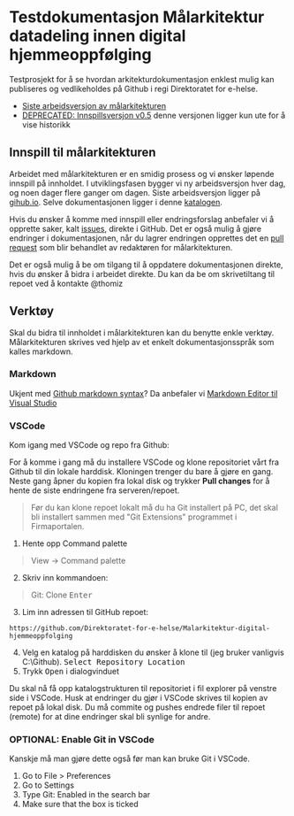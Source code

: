 # Testdokumentasjon Målarkitektur datadeling innen digital hjemmeoppfølging

Testprosjekt for å se hvordan arkitekturdokumentasjon enklest mulig kan publiseres og vedlikeholdes på Github i regi Direktoratet for e-helse.

* [Siste arbeidsversjon av målarkitekturen](https://direktoratet-for-e-helse.github.io/Malarkitektur-digital-hjemmeoppfolging/currentbuild)
* [DEPRECATED: Innspillsversjon v0.5](https://direktoratet-for-e-helse.github.io/Malarkitektur-digital-hjemmeoppfolging/version-0.5) denne versjonen ligger kun ute for å vise historikk

## Innspill til målarkitekturen

Arbeidet med målarkitekturen er en smidig prosess og vi ønsker løpende innspill på innholdet. I utviklingsfasen bygger vi ny arbeidsversjon hver dag, og noen dager flere ganger om dagen. Siste arbeidsversjon ligger på [gihub.io](https://direktoratet-for-e-helse.github.io/Malarkitektur-digital-hjemmeoppfolging/currentbuild). Selve dokumentasjonen ligger i denne [katalogen](https://github.com/Direktoratet-for-e-helse/Malarkitektur-digital-hjemmeoppfolging/tree/master/docs).

Hvis du ønsker å komme med innspill eller endringsforslag anbefaler vi å opprette saker, kalt [issues](https://github.com/Direktoratet-for-e-helse/Malarkitektur-digital-hjemmeoppfolging/issues), direkte i GitHub. Det er også mulig å gjøre endringer i dokumentasjonen, når du lagrer endringen opprettes det en [pull request](https://github.com/Direktoratet-for-e-helse/Malarkitektur-digital-hjemmeoppfolging/pulls) som blir behandlet av redaktøren for målarkitekturen.

Det er også mulig å be om tilgang til å oppdatere dokumentasjonen direkte, hvis du ønsker å bidra i arbeidet direkte. Du kan da be om skrivetiltang til repoet ved å kontakte @thomiz

## Verktøy

Skal du bidra til innholdet i målarkitekturen kan du benytte enkle verktøy. Målarkitekturen skrives ved hjelp av et enkelt dokumentasjonsspråk som kalles markdown.

### Markdown

Ukjent med [Github markdown syntax](https://docs.github.com/en/get-started/writing-on-github/getting-started-with-writing-and-formatting-on-github/basic-writing-and-formatting-syntax)? Da anbefaler vi [Markdown Editor til Visual Studio](https://marketplace.visualstudio.com/items?itemName=zaaack.markdown-editor)

### VSCode

Kom igang med VSCode og repo fra Github:

For å komme i gang må du installere VSCode og klone repositoriet vårt fra Github til din lokale harddisk. Kloningen trenger du bare å gjøre en gang. Neste gang åpner du kopien fra lokal disk og trykker **Pull changes** for å hente de siste endringene fra serveren/repoet.

> Før du kan klone repoet lokalt må du ha Git installert på PC, det skal bli installert sammen med "Git Extensions" programmet i Firmaportalen.

1. Hente opp Command palette
> View -> Command palette

2. Skriv inn kommandoen: 
> Git: Clone <kbd>Enter</kbd>
3. Lim inn adressen til GitHub repoet:
~~~
https://github.com/Direktoratet-for-e-helse/Malarkitektur-digital-hjemmeoppfolging
~~~
4. Velg en katalog på harddisken du ønsker å klone til (jeg bruker vanligvis C:\Github). <kbd>Select Repository Location</kpd>
5. Trykk <kbd>Open</kbd> i dialogvinduet

Du skal nå få opp katalogstrukturen til repositoriet i fil explorer på venstre side i VSCode.
Husk at endringer du gjør i VSCode skrives til kopien av repoet på lokal disk. Du må commite og pushes endrede filer til repoet (remote) for at dine endringer skal bli synlige for andre.

### OPTIONAL: Enable Git in VSCode

Kanskje må man gjøre dette også før man kan bruke Git i VSCode.

1. Go to File > Preferences
1. Go to Settings
1. Type Git: Enabled in the search bar
1. Make sure that the box is ticked
